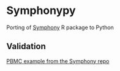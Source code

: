 # Symphonypy
Porting of [Symphony](https://github.com/immunogenomics/symphony) R package to Python


## Validation
[PBMC example from the Symphony repo](benchmarking/validation_PBMC_example.ipynb)
